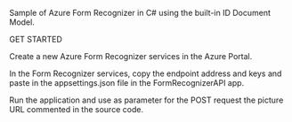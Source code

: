 Sample of Azure Form Recognizer in C# using the built-in ID Document Model.

GET STARTED

Create a new Azure Form Recognizer services in the Azure Portal.

In the Form Recognizer services, copy the endpoint address and keys and paste in the appsettings.json file in the FormRecognizerAPI app.

Run the application and use as parameter for the POST request the picture URL commented in the source code.

